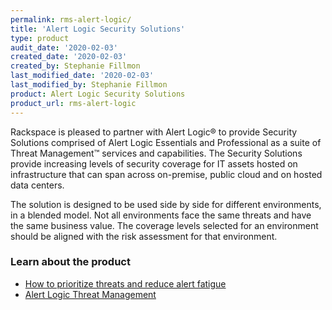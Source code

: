 ```yaml
---
permalink: rms-alert-logic/
title: 'Alert Logic Security Solutions'
type: product
audit_date: '2020-02-03'
created_date: '2020-02-03'
created_by: Stephanie Fillmon
last_modified_date: '2020-02-03'
last_modified_by: Stephanie Fillmon
product: Alert Logic Security Solutions
product_url: rms-alert-logic
---
```


Rackspace is pleased to partner with Alert Logic&reg; to provide Security
Solutions comprised of Alert Logic Essentials and Professional as a suite
of Threat Management&trade; services and capabilities. The Security Solutions
provide increasing levels of security coverage for IT assets hosted on
infrastructure that can span across on-premise, public cloud and on hosted
data centers.

The solution is designed to be used side by side for different environments, in
a blended model. Not all environments face the same threats and have the same
business value. The coverage levels selected for an environment should be
aligned with the risk assessment for that environment.

### Learn about the product

- [How to prioritize threats and reduce alert fatigue](https://blog.rackspace.com/how-to-prioritize-threats-and-reduce-alert-fatigue)
- [Alert Logic Threat Management](https://www.rackspace.com/en-us/security/tools/intrusion-detection)
